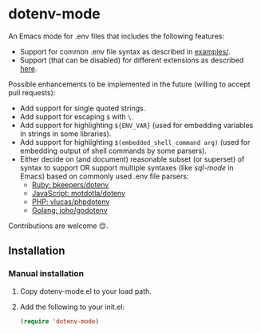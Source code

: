 # dotenv-mode
An Emacs mode for .env files that includes the following features:
- Support for common .env file syntax as described in [examples/](https://github.com/preetpalS/emacs-dotenv-mode/tree/master/examples).
- Support (that can be disabled) for different extensions as described [here](https://github.com/bkeepers/dotenv#what-other-env-files-can-i-use).

Possible enhancements to be implemented in the future (willing to accept pull requests):
- Add support for single quoted strings.
- Add support for escaping `$` with `\`.
- Add support for highlighting `${ENV_VAR}` (used for embedding variables in strings in some libraries).
- Add support for highlighting `$(embedded_shell_command arg)` (used for embedding output of shell commands by some parsers).
- Either decide on (and document) reasonable subset (or superset) of syntax to support OR support multiple syntaxes (like *sql-mode* in Emacs) based on commonly used .env file
parsers:
  - [Ruby: bkeepers/dotenv](https://github.com/bkeepers/dotenv/blob/master/lib/dotenv/parser.rb)
  - [JavaScript: motdotla/dotenv](https://github.com/motdotla/dotenv)
  - [PHP: vlucas/phpdotenv](https://github.com/vlucas/phpdotenv)
  - [Golang: joho/godotenv](https://github.com/joho/godotenv)

Contributions are welcome 😊.

## Installation

### Manual installation

1. Copy dotenv-mode.el to your load path.

2. Add the following to your init.el:
   ```lisp
   (require 'dotenv-mode)
   ```
